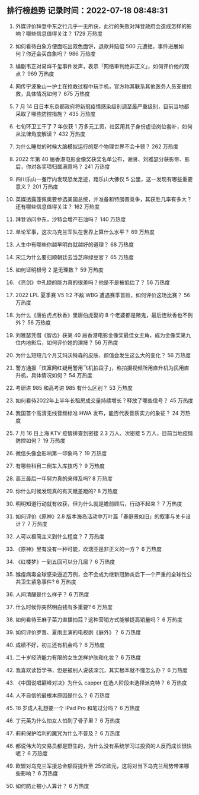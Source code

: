 
## 排行榜趋势 记录时间：2022-07-18 08:48:31
  
  1. 外媒评价拜登中东之行几乎一无所获，此行的失败对拜登政府会造成怎样的影响？哪些信息值得关注？ 1729 万热度
    
  2. 如何看待白象方便面吃出双色面饼，退款并赔偿 500 元遭拒，事件进展如何？你还会买白象吗？ 986 万热度
    
  3. 编剧韦正对易烊千玺事件发声，表示「网络审判绝非正义」，如何评价他的观点？ 969 万热度
    
  4. 网传宁波象山一护士在抢救过程中玩手机，官方称其联系其他医务人员支援抢救，具体情况如何？ 675 万热度
    
  5. 7 月 14 日日本东京都政府将新冠疫情感染级别调至最严重级别，目前当地都采取了哪些防控措施？ 435 万热度
    
  6. 七旬环卫工干了 7 年仅获 1 万多元工资，社区用其子身份虚设岗位套补，如何从法律角度解读？ 432 万热度
    
  7. 为什么睡觉的时候大脑模拟运行的那个物理世界不会卡顿？ 262 万热度
    
  8. 2022 年第 40 届香港电影金像奖获奖名单公布，谢贤、刘雅瑟分获影帝、影后，你对各奖项归属满意吗？ 241 万热度
    
  9. 四川乐山一餐厅内发现恐龙足迹，距乐山大佛仅 5 公里，这一发现有哪些重要意义？ 201 万热度
    
  10. 英媒透露蓬佩奥要参选美国总统，并准备和特朗普竞争，其获胜几率有多大？还有哪些信息值得关注？ 162 万热度
    
  11. 拜登访问中东，沙特会增产石油吗？ 140 万热度
    
  12. 单论军事，这次乌克兰军队在世界上算什么水平？ 69 万热度
    
  13. 人生中有哪些你越早明白就越好的道理？ 68 万热度
    
  14. 宋江为什么要归顺朝廷去当芝麻绿豆官？ 65 万热度
    
  15. 如何证明根号 2 是无理数？ 59 万热度
    
  16. 《亮剑》中孔捷的能力真的很差吗？他是不是被低估了？ 56 万热度
    
  17. 2022 LPL 夏季赛 V5 1:2 不敌 WBG 遭遇赛季首败，如何评价这场比赛？ 56 万热度
    
  18. 为什么《唐伯虎点秋香》里唐伯虎娶的 8 个老婆都是赌鬼，最后连秋香也不例外？ 56 万热度
    
  19. 刘雅瑟凭借《智齿》获第 40 届香港电影金像奖最佳女主角，成为金像奖第九位内地影后，如何评价她的演技？ 56 万热度
    
  20. 为什么短短几个月艾玛沃特森的皮肤、颜值会发生这么大的变化？ 56 万热度
    
  21. 警方通报「炫富网红疑用警用飞机拍段子」，称拍摄视频所用直升机为民用直升机，具体情况如何？ 54 万热度
    
  22. 考研进 985 和高考进 985 有什么区别？ 53 万热度
    
  23. 如何看待2022年上半年长租房成交量持续增长？释放了哪些信号？ 45 万热度
    
  24. 我国首个高清无线音频标准 HWA 发布，能否代表音质实力的象征？ 24 万热度
    
  25. 7 月 16 日上海 KTV 疫情排查到密接 2.3 万人、次密接 5 万人，目前当地疫情防控如何？ 19 万热度
    
  26. 微信头像会影响第一印象吗？ 19 万热度
    
  27. 有哪些科目二倒车入库技巧？ 9 万热度
    
  28. 高三最后一年努力真的来得及吗? 8 万热度
    
  29. 你什么时候发现真的有天赋差距的? 8 万热度
    
  30. 明明知道行动就有收获，但为什么就是瞻前顾后，行动不起来？ 7 万热度
    
  31. 如何评价《原神》2.8 版本海岛活动中万叶篇「春庭景如旧」的叙事与关卡设计？ 7 万热度
    
  32. 人可以极简主义到什么程度？ 7 万热度
    
  33. 《原神》里有没有一种可能，坎瑞亚是非正义的一方？ 6 万热度
    
  34. 《红楼梦》一到五回可以分几层？ 6 万热度
    
  35. 猴痘病毒全球感染逼近万例，会不会成为继新冠肺炎后下一个严重的全球性公共卫生紧急事件? 6 万热度
    
  36. 人间清醒是什么样子？ 6 万热度
    
  37. 什么时候你突然明白钱有多重要? 6 万热度
    
  38. 如何看待王麻子菜刀直播拍蒜？这种营销方式能够提高销量吗？ 6 万热度
    
  39. 如何评价罗晋、夏雨主演的电视剧《庭外》？ 6 万热度
    
  40. 成绩不好，初三还有机会吗？ 6 万热度
    
  41. 二十岁经济能力有限的女生怎样护肤和化妆？ 6 万热度
    
  42. 我喜欢读哲学书，但是被别人说装深沉，其实根本就不懂怎么办？ 6 万热度
    
  43. 《中国说唱巅峰对决》为什么 capper 在选人阶段未选择派克特？ 6 万热度
    
  44. 人不自信的最根本原因是什么？ 6 万热度
    
  45. 18 岁成人礼想要一个 iPad Pro 和笔过分吗？ 6 万热度
    
  46. 丁元英为什么怕女人怕到了骨子里？ 6 万热度
    
  47. 莉莉保护哈利的魔咒为什么不普及？ 6 万热度
    
  48. 都说伟大的交易员都是野生的，为什么没有系统学习过投资的人反而成长很快呢？ 6 万热度
    
  49. 欧盟对乌克兰军援总金额将提升至 25亿欧元，这将对当下乌克兰局势带来哪些影响？ 6 万热度
    
  50. 如何防止被小人算计？ 6 万热度
    